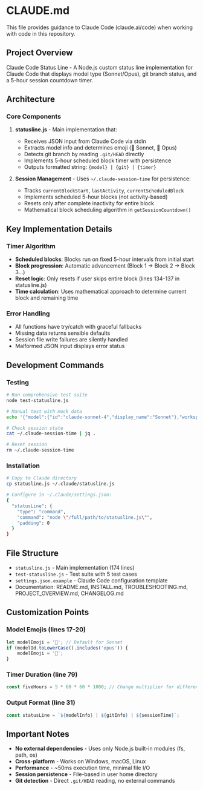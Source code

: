 # CLAUDE.md

This file provides guidance to Claude Code (claude.ai/code) when working with code in this repository.

## Project Overview

Claude Code Status Line - A Node.js custom status line implementation for Claude Code that displays model type (Sonnet/Opus), git branch status, and a 5-hour session countdown timer.

## Architecture

### Core Components

1. **statusline.js** - Main implementation that:
   - Receives JSON input from Claude Code via stdin
   - Extracts model info and determines emoji (🤖 Sonnet, 🧠 Opus)
   - Detects git branch by reading `.git/HEAD` directly
   - Implements 5-hour scheduled block timer with persistence
   - Outputs formatted string: `{model} | {git} | {timer}`

2. **Session Management** - Uses `~/.claude-session-time` for persistence:
   - Tracks `currentBlockStart`, `lastActivity`, `currentScheduledBlock`
   - Implements scheduled 5-hour blocks (not activity-based)
   - Resets only after complete inactivity for entire block
   - Mathematical block scheduling algorithm in `getSessionCountdown()`

## Key Implementation Details

### Timer Algorithm
- **Scheduled blocks**: Blocks run on fixed 5-hour intervals from initial start
- **Block progression**: Automatic advancement (Block 1 → Block 2 → Block 3...)
- **Reset logic**: Only resets if user skips entire block (lines 134-137 in statusline.js)
- **Time calculation**: Uses mathematical approach to determine current block and remaining time

### Error Handling
- All functions have try/catch with graceful fallbacks
- Missing data returns sensible defaults
- Session file write failures are silently handled
- Malformed JSON input displays error status

## Development Commands

### Testing
```bash
# Run comprehensive test suite
node test-statusline.js

# Manual test with mock data
echo '{"model":{"id":"claude-sonnet-4","display_name":"Sonnet"},"workspace":{"current_dir":"."}}' | node statusline.js

# Check session state
cat ~/.claude-session-time | jq .

# Reset session
rm ~/.claude-session-time
```

### Installation
```bash
# Copy to Claude directory
cp statusline.js ~/.claude/statusline.js

# Configure in ~/.claude/settings.json:
{
  "statusLine": {
    "type": "command",
    "command": "node \"/full/path/to/statusline.js\"",
    "padding": 0
  }
}
```

## File Structure
- `statusline.js` - Main implementation (174 lines)
- `test-statusline.js` - Test suite with 5 test cases
- `settings.json.example` - Claude Code configuration template
- Documentation: README.md, INSTALL.md, TROUBLESHOOTING.md, PROJECT_OVERVIEW.md, CHANGELOG.md

## Customization Points

### Model Emojis (lines 17-20)
```javascript
let modelEmoji = '🤖'; // Default for Sonnet
if (modelId.toLowerCase().includes('opus')) {
    modelEmoji = '🧠';
}
```

### Timer Duration (line 79)
```javascript
const fiveHours = 5 * 60 * 60 * 1000; // Change multiplier for different durations
```

### Output Format (line 31)
```javascript
const statusLine = `${modelInfo} | ${gitInfo} | ${sessionTime}`;
```

## Important Notes

- **No external dependencies** - Uses only Node.js built-in modules (fs, path, os)
- **Cross-platform** - Works on Windows, macOS, Linux
- **Performance** - ~50ms execution time, minimal file I/O
- **Session persistence** - File-based in user home directory
- **Git detection** - Direct `.git/HEAD` reading, no external commands